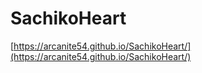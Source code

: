 # SachikoHeart
[https://arcanite54.github.io/SachikoHeart/](https://arcanite54.github.io/SachikoHeart/)